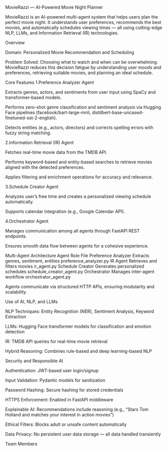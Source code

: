 MovieRazzi — AI-Powered Movie Night Planner

MovieRazzi is an AI-powered multi-agent system that helps users plan the perfect movie night.
It understands user preferences, recommends the best movies, and automatically schedules viewing times — all using cutting-edge NLP, LLMs, and Information Retrieval (IR) technologies.

Overview

Domain: Personalized Movie Recommendation and Scheduling

Problem Solved:
Choosing what to watch and when can be overwhelming. MovieRazzi reduces this decision fatigue by understanding user moods and preferences, retrieving suitable movies, and planning an ideal schedule.

 Core Features
1.Preference Analyzer Agent

Extracts genres, actors, and sentiments from user input using SpaCy and transformer-based models.

Performs zero-shot genre classification and sentiment analysis via Hugging Face pipelines (facebook/bart-large-mnli, distilbert-base-uncased-finetuned-sst-2-english).

Detects entities (e.g., actors, directors) and corrects spelling errors with fuzzy string matching.

2.Information Retrieval (IR) Agent

Fetches real-time movie data from the TMDB API.

Performs keyword-based and entity-based searches to retrieve movies aligned with the detected preferences.

Applies filtering and enrichment operations for accuracy and relevance.

3.Schedule Creator Agent

Analyzes user’s free time and creates a personalized viewing schedule automatically.

Supports calendar integration (e.g., Google Calendar API).

4.Orchestrator Agent

Manages communication among all agents through FastAPI REST endpoints.

Ensures smooth data flow between agents for a cohesive experience.

Multi-Agent Architecture
Agent	Role	File
Preference Analyzer	Extracts genres, sentiment, entities	preference_analyzer.py
IR Agent	Retrieves and filters movies	ir_agent.py
Schedule Creator	Generates personalized schedules	schedule_creator_agent.py
Orchestrator	Manages inter-agent workflow	orchestrator_agent.py

Agents communicate via structured HTTP APIs, ensuring modularity and scalability.

Use of AI, NLP, and LLMs

NLP Techniques: Entity Recognition (NER), Sentiment Analysis, Keyword Extraction

LLMs: Hugging Face transformer models for classification and emotion detection

IR: TMDB API queries for real-time movie retrieval

Hybrid Reasoning: Combines rule-based and deep learning-based NLP

Security and Responsible AI

Authentication: JWT-based user login/signup

Input Validation: Pydantic models for sanitization

Password Hashing: Secure hashing for stored credentials

HTTPS Enforcement: Enabled in FastAPI middleware

Explainable AI: Recommendations include reasoning (e.g., “Stars Tom Holland and matches your interest in action movies”)

Ethical Filters: Blocks adult or unsafe content automatically

Data Privacy: No persistent user data storage — all data handled transiently


Team Members 
